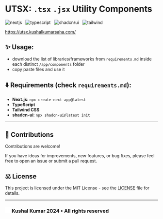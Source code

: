 # UTSX: `.tsx` `.jsx` Utility Components

<img style="height:23px" title="nextjs" src="https://github.com/marwin1991/profile-technology-icons/assets/136815194/5f8c622c-c217-4649-b0a9-7e0ee24bd704"/> &nbsp;
<img style="height:26px" title="typescript" src="https://user-images.githubusercontent.com/25181517/183890598-19a0ac2d-e88a-4005-a8df-1ee36782fde1.png"/> &nbsp;
<img style="height:24px" title="shadcn/ui" src="https://avatars.githubusercontent.com/u/139895814?s=200&v=4"/> &nbsp;
<img style="height:24px" title="tailwind" src="https://user-images.githubusercontent.com/25181517/202896760-337261ed-ee92-4979-84c4-d4b829c7355d.png"/> &nbsp;

https://utsx.kushalkumarsaha.com/

## ✨ Usage:

- download the list of libraries/frameworks from `requirements.md` inside each distinct `/app/components` folder
- copy paste files and use it

## ⬇️ Requirements (check `requirements.md`):
 
- **Next.js**: `npx create-next-app@latest`
- **TypeScript**
- **Tailwind CSS**
- **shadcn-ui**: `npx shadcn-ui@latest init`

<hr>

## :handshake: Contributions

Contributions are welcome!

If you have ideas for improvements, new features, or bug fixes, please feel free to open an issue or submit a pull request.

## ⚖️ License

This project is licensed under the MIT License - see the <a href=''>LICENSE</a> file for details.

<hr> 

<h3><img title="Kushal-Kumar" width="18" src="https://raw.githubusercontent.com/bcd-kushal/bcd-kushal/main/assets/icons/dark/filled/kushalkumar_bg_dark.png"/>&nbsp;Kushal Kumar 2024 • All rights reserved </h3>
